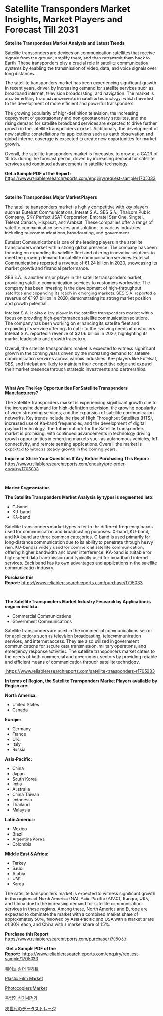<p><h1>Satellite Transponders Market Insights, Market Players and Forecast Till 2031</h1></p><p><strong>Satellite Transponders Market Analysis and Latest Trends</strong></p>
<p><p>Satellite transponders are devices on communication satellites that receive signals from the ground, amplify them, and then retransmit them back to Earth. These transponders play a crucial role in satellite communication systems by enabling the transmission of video, data, and voice signals over long distances.</p><p>The satellite transponders market has been experiencing significant growth in recent years, driven by increasing demand for satellite services such as broadband internet, television broadcasting, and navigation. The market is also benefiting from advancements in satellite technology, which have led to the development of more efficient and powerful transponders.</p><p>The growing popularity of high-definition television, the increasing deployment of geostationary and non-geostationary satellites, and the rising demand for satellite broadband services are expected to drive further growth in the satellite transponders market. Additionally, the development of new satellite constellations for applications such as earth observation and global internet coverage is expected to create new opportunities for market growth.</p><p>Overall, the satellite transponders market is forecasted to grow at a CAGR of 10.5% during the forecast period, driven by increasing demand for satellite services and continued advancements in satellite technology.</p></p>
<p><strong>Get a Sample PDF of the Report:&nbsp;</strong> <a href="https://www.reliableresearchreports.com/enquiry/request-sample/1705033">https://www.reliableresearchreports.com/enquiry/request-sample/1705033</a></p>
<p>&nbsp;</p>
<p><strong>Satellite Transponders Major Market Players</strong></p>
<p><p>The satellite transponders market is highly competitive with key players such as Eutelsat Communications, Intesat S.A., SES S.A., Thaicom Public Company, SKY Perfect JSAT Corporation, Embratel Star One, Singtel, Telesat Canada, Hispasat, and Arabsat. These companies offer a range of satellite communication services and solutions to various industries including telecommunications, broadcasting, and government.</p><p>Eutelsat Communications is one of the leading players in the satellite transponders market with a strong global presence. The company has been focusing on expanding its satellite fleet and offering innovative solutions to meet the growing demand for satellite communication services. Eutelsat Communications reported a revenue of €1.24 billion in 2020, showcasing its market growth and financial performance.</p><p>SES S.A. is another major player in the satellite transponders market, providing satellite communication services to customers worldwide. The company has been investing in the development of high-throughput satellites and expanding its reach in emerging markets. SES S.A. reported a revenue of €1.97 billion in 2020, demonstrating its strong market position and growth potential.</p><p>Intelsat S.A. is also a key player in the satellite transponders market with a focus on providing high-performance satellite communication solutions. The company has been working on enhancing its satellite fleet and expanding its service offerings to cater to the evolving needs of customers. Intelsat S.A. reported a revenue of $2.06 billion in 2020, highlighting its market leadership and growth trajectory.</p><p>Overall, the satellite transponders market is expected to witness significant growth in the coming years driven by the increasing demand for satellite communication services across various industries. Key players like Eutelsat, SES, and Intelsat are likely to maintain their competitive edge and expand their market presence through strategic investments and partnerships.</p></p>
<p>&nbsp;</p>
<p><strong>What Are The Key Opportunities For Satellite Transponders Manufacturers?</strong></p>
<p><p>The Satellite Transponders market is experiencing significant growth due to the increasing demand for high-definition television, the growing popularity of video streaming services, and the expansion of satellite communication networks. Key trends include the rise of High Throughput Satellites (HTS), increased use of Ka-band frequencies, and the development of digital payload technology. The future outlook for the Satellite Transponders market is promising, with continued advancements in technology driving growth opportunities in emerging markets such as autonomous vehicles, IoT connectivity, and remote sensing applications. Overall, the market is expected to witness steady growth in the coming years.</p></p>
<p><strong>Inquire or Share Your Questions If Any Before Purchasing This Report:</strong> <a href="https://www.reliableresearchreports.com/enquiry/pre-order-enquiry/1705033">https://www.reliableresearchreports.com/enquiry/pre-order-enquiry/1705033</a></p>
<p>&nbsp;</p>
<p><strong>Market Segmentation</strong></p>
<p><strong>The Satellite Transponders Market Analysis by types is segmented into:</strong></p>
<p><ul><li>C-band</li><li>KU-band</li><li>KA-band</li></ul></p>
<p><p>Satellite transponders market types refer to the different frequency bands used for communication and broadcasting purposes. C-band, KU-band, and KA-band are three common categories. C-band is used primarily for long-distance communication due to its ability to penetrate through heavy rain. KU-band is widely used for commercial satellite communication, offering higher bandwidth and lower interference. KA-band is suitable for high-speed data transmission and typically used for broadband internet services. Each band has its own advantages and applications in the satellite communication industry.</p></p>
<p><strong>Purchase this Report:&nbsp;</strong><a href="https://www.reliableresearchreports.com/purchase/1705033">https://www.reliableresearchreports.com/purchase/1705033</a></p>
<p>&nbsp;</p>
<p><strong>The Satellite Transponders Market Industry Research by Application is segmented into:</strong></p>
<p><ul><li>Commercial Communications</li><li>Government Communications</li></ul></p>
<p><p>Satellite transponders are used in the commercial communications sector for applications such as television broadcasting, telecommunication services, and internet access. They are also utilized in government communications for secure data transmission, military operations, and emergency response activities. The satellite transponders market caters to the needs of both commercial and government sectors by providing reliable and efficient means of communication through satellite technology.</p></p>
<p><a href="https://www.reliableresearchreports.com/satellite-transponders-r1705033">&nbsp;https://www.reliableresearchreports.com/satellite-transponders-r1705033</a></p>
<p><strong>In terms of Region, the Satellite Transponders Market Players available by Region are:</strong></p>
<p>
    <p> <strong> North America: </strong>
        <ul>
            <li>United States</li>
            <li>Canada</li>
        </ul>
        </p> 
    <p> <strong> Europe: </strong>
        <ul>
            <li>Germany</li>
            <li>France</li>
            <li>U.K.</li>
            <li>Italy</li>
            <li>Russia</li>
        </ul>
        </p> 
    <p> <strong> Asia-Pacific: </strong>
        <ul>
            <li>China</li>
            <li>Japan</li>
            <li>South Korea</li>
            <li>India</li>
            <li>Australia</li>
            <li>China Taiwan</li>
            <li>Indonesia</li>
            <li>Thailand</li>
            <li>Malaysia</li>
        </ul>
        </p> 
    <p> <strong> Latin America: </strong>
        <ul>
            <li>Mexico</li>
            <li>Brazil</li>
            <li>Argentina Korea</li>
            <li>Colombia</li>
        </ul>
        </p> 
    <p> <strong> Middle East & Africa: </strong>
        <ul>
            <li>Turkey</li>
            <li>Saudi</li>
            <li>Arabia</li>
            <li>UAE</li>
            <li>Korea</li>
        </ul>
    </p>
    </p>
<p><p>The satellite transponders market is expected to witness significant growth in the regions of North America (NA), Asia-Pacific (APAC), Europe, USA, and China due to the increasing demand for satellite communication services in these regions. Among these, North America and Europe are expected to dominate the market with a combined market share of approximately 50%, followed by Asia-Pacific and USA with a market share of 30% each, and China with a market share of 15%.</p></p>
<p><strong>Purchase this Report: </strong><a href="https://www.reliableresearchreports.com/purchase/1705033">https://www.reliableresearchreports.com/purchase/1705033</a></p>
<p>&nbsp;<strong>Get a Sample PDF of the Report:&nbsp;&nbsp;</strong><a href="https://www.reliableresearchreports.com/enquiry/request-sample/1705033">https://www.reliableresearchreports.com/enquiry/request-sample/1705033</a></p>
<p><strong></strong></p>
<p><p><a href="https://medium.com/@bud567768/%ED%8C%8C%EB%8F%84-%EC%86%94%EB%8D%94-%ED%8C%94%EB%A0%88%ED%8A%B8-%EC%8B%9C%EC%9E%A5-%EB%B6%84%EC%84%9D-%EC%97%B0%ED%8F%89%EA%B7%A0-%EC%84%B1%EC%9E%A5%EB%A5%A0-%EC%8B%9C%EC%9E%A5-%EC%84%B8%EB%B6%84%ED%99%94-%EB%B0%8F-%EC%A0%84%EC%84%B8%EA%B3%84-%EC%82%B0%EC%97%85-%EA%B0%9C%EC%9A%94-bacb1bbc07ec">웨이브 솔더 팔레트</a></p><p><a href="https://issuu.com/reportprime-2/docs/plastic-film-market-size-2030.pptx">Plastic Film Market</a></p><p><a href="https://github.com/wwwkeltoum/Market-Research-Report-List-2/blob/main/photocopiers-market.md">Photocopiers Market</a></p><p><a href="https://medium.com/@carolynurton5656/%ED%94%84%EB%A6%AC%EC%8A%A4%ED%83%A0%EB%94%A9-%EC%8B%9D%EA%B8%B0%EC%84%B8%EC%B2%99%EA%B8%B0-%EC%8B%9C%EC%9E%A5-%EB%B3%B4%EA%B3%A0%EC%84%9C%EB%8A%94-%EC%9D%B4-%EC%8B%9C%EC%9E%A5%EC%9D%98-%EC%B5%9C%EC%8B%A0-%ED%8A%B8%EB%A0%8C%EB%93%9C%EC%99%80-%EC%84%B1%EC%9E%A5-%EA%B8%B0%ED%9A%8C%EB%A5%BC-%EB%B0%9D%ED%98%80%EC%A4%8D%EB%8B%88%EB%8B%A4-cf117537bd9e">독립형 식기세척기</a></p><p><a href="https://medium.com/@madelynhowe2023/%E6%AC%A1%E4%B8%96%E4%BB%A3%E3%83%87%E3%83%BC%E3%82%BF%E3%82%B9%E3%83%88%E3%83%AC%E3%83%BC%E3%82%B8%E5%B8%82%E5%A0%B4%E3%81%AE%E8%A6%8F%E6%A8%A1-cagr-%E3%83%88%E3%83%AC%E3%83%B3%E3%83%892024%E5%B9%B4%E3%81%8B%E3%82%892030%E5%B9%B4-7e384486d857">次世代のデータストレージ</a></p></p>